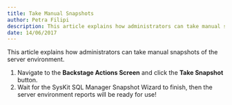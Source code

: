 ```yaml
---
title: Take Manual Snapshots
author: Petra Filipi
description: This article explains how administrators can take manual snapshots of the server environment.
date: 14/06/2017
---
```

This article explains how administrators can take manual snapshots of the server environment.

1. Navigate to the __Backstage Actions Screen__ and click the __Take Snapshot__ button.
1. Wait for the SysKit SQL Manager Snapshot Wizard to finish, then the server environment reports will be ready for use!